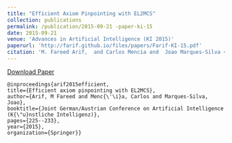 ```yaml
---
title: "Efficient Axiom Pinpointing with EL2MCS"
collection: publications
permalink: /publication/2015-09-21 -paper-ki-15
date: 2015-09-21 
venue: 'Advances in Artificial Intelligence (KI 2015)'
paperurl: 'http://farif.github.io/files/papers/Farif-KI-15.pdf'
citation: 'M. Fareed Arif,  and Carlos Mencia and  Joao Marques-Silva <b>KI 2015</b>'
---
```


<a href='http://farif.github.io/files/papers/Farif-KI-15.pdf'>Download Paper</a>

~~~ 
@inproceedings{arif2015efficient,
title={Efficient axiom pinpointing with EL2MCS},
author={Arif, M Fareed and Menc{\'\i}a, Carlos and Marques-Silva, Joao},
booktitle={Joint German/Austrian Conference on Artificial Intelligence (K{\"u}nstliche Intelligenz)},
pages={225--233},
year={2015},
organization={Springer}}
~~~ 